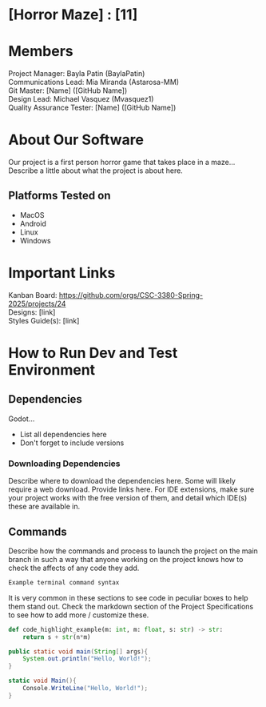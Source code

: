 # [Horror Maze] : [11]
# Members
Project Manager: Bayla Patin (BaylaPatin)\
Communications Lead: Mia Miranda (Astarosa-MM)\
Git Master: [Name] ([GitHub Name])\
Design Lead: Michael Vasquez (Mvasquez1)\
Quality Assurance Tester: [Name] ([GitHub Name])

# About Our Software
Our project is a first person horror game that takes place in a maze...	
	Describe a little about what the project is about here.
## Platforms Tested on
- MacOS
- Android
- Linux
- Windows
# Important Links
Kanban Board: https://github.com/orgs/CSC-3380-Spring-2025/projects/24 \
Designs: [link]\
Styles Guide(s): [link]

# How to Run Dev and Test Environment

## Dependencies
Godot...
- List all dependencies here
- Don't forget to include versions
### Downloading Dependencies
Describe where to download the dependencies here. Some will likely require a web download. Provide links here. For IDE extensions, make sure your project works with the free version of them, and detail which IDE(s) these are available in. 

## Commands
Describe how the commands and process to launch the project on the main branch in such a way that anyone working on the project knows how to check the affects of any code they add.

```sh
Example terminal command syntax
```

It is very common in these sections to see code in peculiar boxes to help them stand out. Check the markdown section of the Project Specifications to see how to add more / customize these.

```python
def code_highlight_example(m: int, m: float, s: str) -> str:
	return s + str(n*m)
```

```java
public static void main(String[] args){
	System.out.println("Hello, World!");
}
```

```c#
static void Main(){
	Console.WriteLine("Hello, World!");
}
```
